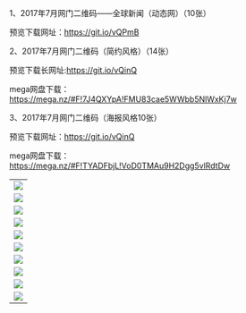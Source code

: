 1、2017年7月网门二维码——全球新闻（动态网）（10张）

预览下载网址：https://git.io/vQPmB

2、2017年7月网门二维码（简约风格）（14张）

预览下载长网址:https://git.io/vQinQ

mega网盘下载：https://mega.nz/#F!7J4QXYpA!FMU83cae5WWbb5NlWxKj7w
 
3、2017年7月网门二维码（海报风格10张）

预览下载网址：https://git.io/vQinQ

mega网盘下载： https://mega.nz/#F!TYADFbjL!VoD0TMAu9H2Dgg5vlRdtDw

<table>
  <tr>
    <td align=center><img src="https://raw.githubusercontent.com/tu2017/tu/master/xw1.jpg" /></td>
  </tr>
  <tr>
      <td align=center><img src="https://raw.githubusercontent.com/tu2017/tu/master/xw2.jpg"/></td>
  </tr>
  <tr>
    <td align=center><img src="https://raw.githubusercontent.com/tu2017/tu/master/xw3.jpg"/></td>
    </tr>
  <tr>
      <td align=center><img src="https://raw.githubusercontent.com/tu2017/tu/master/xw4.jpg"/></td>
  </tr>
  <tr>
      <td align=center><img src="https://raw.githubusercontent.com/tu2017/tu/master/xw5.png"/></td>
  </tr>
  <tr>
      <td align=center><img src="https://raw.githubusercontent.com/tu2017/tu/master/xw6.jpg"/></td>
  </tr>
  <tr>
      <td align=center><img src="https://raw.githubusercontent.com/tu2017/tu/master/xw7.png"/></td>
  </tr>
  <tr>
      <td align=center><img src="https://raw.githubusercontent.com/tu2017/tu/master/xw8.jpg"/></td>
  </tr>
  <tr>
      <td align=center><img src="https://raw.githubusercontent.com/tu2017/tu/master/xw9.jpg"/></td>
  </tr>
  <tr>
      <td align=center><img src="https://raw.githubusercontent.com/tu2017/tu/master/xw10.jpg"/></td>
  </tr>
  <tr>
</table> 

